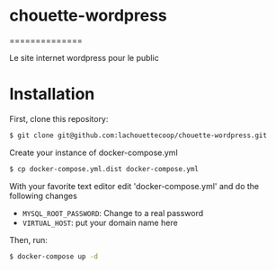 # chouette-wordpress
==============

Le site internet wordpress pour le public

# Installation

First, clone this repository:

```bash
$ git clone git@github.com:lachouettecoop/chouette-wordpress.git
```

Create your instance of docker-compose.yml

```bash
$ cp docker-compose.yml.dist docker-compose.yml
```

With your favorite text editor edit 'docker-compose.yml' and do the following changes

* `MYSQL_ROOT_PASSWORD`: Change to a real password
* `VIRTUAL_HOST`: put your domain name here

Then, run:

```bash
$ docker-compose up -d
```


